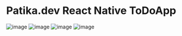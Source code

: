 # Patika.dev React Native ToDoApp 
![image](https://github.com/eliffisik/ToDoApp/assets/108873825/61f85eb2-aba4-4ebb-8e01-f32066cce9c8)
![image](https://github.com/eliffisik/ToDoApp/assets/108873825/f3d1e432-bf62-4fda-be60-24fc72607062)
![image](https://github.com/eliffisik/ToDoApp/assets/108873825/336830e1-2848-4eb3-b3e6-d8380a0bc849)
![image](https://github.com/eliffisik/ToDoApp/assets/108873825/164e2d62-b2ba-42cf-9912-fd371775a983)


